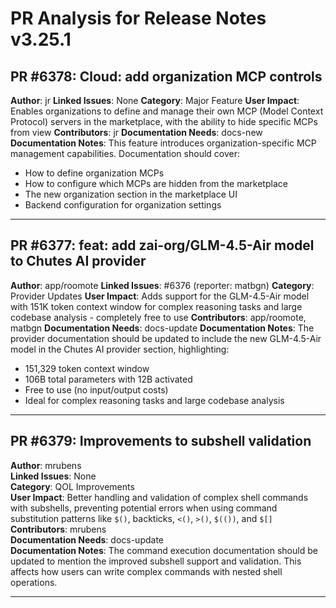 # PR Analysis for Release Notes v3.25.1

## PR #6378: Cloud: add organization MCP controls

**Author**: jr
**Linked Issues**: None
**Category**: Major Feature
**User Impact**: Enables organizations to define and manage their own MCP (Model Context Protocol) servers in the marketplace, with the ability to hide specific MCPs from view
**Contributors**: jr
**Documentation Needs**: docs-new
**Documentation Notes**: This feature introduces organization-specific MCP management capabilities. Documentation should cover:
- How to define organization MCPs
- How to configure which MCPs are hidden from the marketplace
- The new organization section in the marketplace UI
- Backend configuration for organization settings

---

## PR #6377: feat: add zai-org/GLM-4.5-Air model to Chutes AI provider

**Author**: app/roomote
**Linked Issues**: #6376 (reporter: matbgn)
**Category**: Provider Updates
**User Impact**: Adds support for the GLM-4.5-Air model with 151K token context window for complex reasoning tasks and large codebase analysis - completely free to use
**Contributors**: app/roomote, matbgn
**Documentation Needs**: docs-update
**Documentation Notes**: The provider documentation should be updated to include the new GLM-4.5-Air model in the Chutes AI provider section, highlighting:
- 151,329 token context window
- 106B total parameters with 12B activated
- Free to use (no input/output costs)
- Ideal for complex reasoning tasks and large codebase analysis

---

## PR #6379: Improvements to subshell validation

**Author**: mrubens  
**Linked Issues**: None  
**Category**: QOL Improvements  
**User Impact**: Better handling and validation of complex shell commands with subshells, preventing potential errors when using command substitution patterns like `$()`, backticks, `<()`, `>()`, `$(())`, and `$[]`  
**Contributors**: mrubens  
**Documentation Needs**: docs-update  
**Documentation Notes**: The command execution documentation should be updated to mention the improved subshell support and validation. This affects how users can write complex commands with nested shell operations.

---